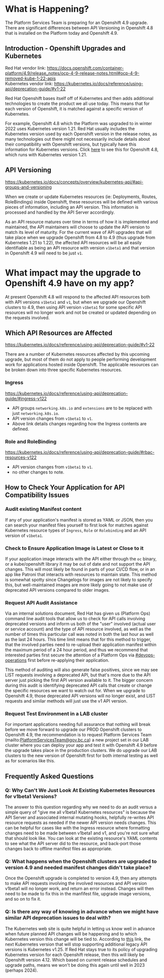 # What is Happening?

The Platform Services Team is preparing for an Openshift 4.9 upgrade. There are significant differences between API Versioning in Openshift 4.8 that is installed on the Platform today and Openshift 4.9.

## Introduction - Openshift Upgrades and Kubernetes

Red Hat vendor link: <https://docs.openshift.com/container-platform/4.9/release_notes/ocp-4-9-release-notes.html#ocp-4-9-removed-kube-1-22-apis><br>
Kubernetes vendor link: <https://kubernetes.io/docs/reference/using-api/deprecation-guide/#v1-22>

Red Hat Openshift bases itself off of Kubernetes and then adds additional technologies to create the product we all use today. This means that for each version of Openshift, it is matched against a specific version of Kubernetes.

For example, Openshift 4.8 which the Platform was upgraded to in winter 2022 uses Kubernetes version 1.21. Red Hat usually includes the Kubernetes version used by each Openshift version in the release notes, as many technologies out there might not necessarily include details about their compatibility with Openshift versions, but typically have this information for Kubernetes versions. Click [here](https://docs.openshift.com/container-platform/4.8/release_notes/ocp-4-8-release-notes.html#ocp-4-8-about-this-release) to see this for Openshift 4.8, which runs with Kubernetes version 1.21.

## API Versioning

<https://kubernetes.io/docs/concepts/overview/kubernetes-api/#api-groups-and-versioning>

When we create or update Kubernetes resources (ie: Deployments, Routes, RoleBindings) inside Openshift, these resources will be defined with various pieces of information, including an API version. This information is processed and handled by the API Server accordingly.

As an API resource matures over time in terms of how it is implemented and maintained, the API maintainers will choose to update the API version to match its level of maturity. For the current wave of API upgrades that will take place when we upgrade Openshift from 4.8 to 4.9 (thus upgrade from Kubernetes 1.21 to 1.22), the affected API resources will be all easily identifiable as being an API resource with version `v1beta1` and that version in Openshift 4.9 will need to be just `v1`.

# What impact may the upgrade to Openshift 4.9 have on my app?

At present Openshift 4.8 will respond to the affected API resources both with API versions `v1beta1` and `v1`, but when we upgrade our Openshift clusters to 4.9, then using API version `v1beta1` for some specific API resources will no longer work and not be created or updated depending on the requests involved.


## Which API Resources are Affected

<https://kubernetes.io/docs/reference/using-api/deprecation-guide/#v1-22>

There are a number of Kubernetes resources affected by this upcoming upgrade, but most of them do not apply to people performing development work for applications hosted inside Openshift. The applicable resources can be broken down into three specific Kubernetes resources.


### Ingress
<https://kubernetes.io/docs/reference/using-api/deprecation-guide/#ingress-v122>

- API groups `networking.k8s.io` and `extensions` are to be replaced with just `networking.k8s.io`.
- API version changes from `v1beta1` to `v1`.
- Above link details changes regarding how the Ingress contents are defined.

### Role and RoleBinding
<https://kubernetes.io/docs/reference/using-api/deprecation-guide/#rbac-resources-v122>

- API version changes from `v1beta1` to `v1`.
- no other changes to note.

## How to Check Your Application for API Compatibility Issues

### Audit existing Manifest content
If any of your application's manifest is stored as YAML or JSON, then you can search your manifest files yourself to first look for matches against Kubernetes resource types of `Ingress`, `Role` or `Rolebinding` and an API version of `v1beta1`.

### Check to Ensure Application Image is Latest or Close to it

If your application image interacts with the API either through the `oc` binary, or a kube/openshift library it may be out of date and not support the API changes. This will most likely be found in parts of your CI/CD flow, or in an app like Patroni that interacts with resources to maintain state. This method is somewhat spotty since Changelogs for images are not likely to specify this, but well-maintained images are more likely going to not make use of deprecated API versions compared to older images.

### Request API Audit Assistance

Via an internal solutions document, Red Hat has given us (Platform Ops) command line audit tools that allow us to check for API calls involving deprecated versions and inform us both of the "user" involved (actual user or service account) and the type of API resource involved, as well as the number of times this particular call was noted in both the last hour as well as the last 24 hours. This time limit means that for this method to trigger, that the involved parties need to re-upload their application manifest within the maximum period of a 24 hour period, and thus we recommend that interested parties first secure the attention of a Platform Ops via [#devops-operations](https://chat.developer.gov.bc.ca/channel/devops-operations) first before re-applying their application.

This method of auditing will also generate false positives, since we may see LIST requests involving a deprecated API, but that's more due to the API server just picking the first API version available to it. The bigger concern during this audit is identifying deprecated API calls that create or change the specific resources we want to watch out for. When we upgrade to Openshift 4.9, those deprecated API versions will no longer exist, and LIST requests and similar methods will just use the v1 API version.

### Request Test Environment in a LAB cluster

For important applications needing full assurance that nothing will break before we move forward to upgrade our PROD Openshift clusters to Openshift 4.9, the recommendation is to request Platform Services Team (mailto:PlatformServicesTeam@gov.bc.ca) a new project set in our LAB cluster where you can deploy your app and test it with Openshift 4.9 before the upgrade takes place in the production clusters. We do upgrade our LAB clusters to the new version of Openshift first for both internal testing as well as for scenarios like this.

## Frequently Asked Questions

### Q: Why Can't We Just Look At Existing Kubernetes Resources for v1beta1 Versions?
The answer to this question regarding why we need to do an audit versus a simple query of "give me all v1beta1 Kubernetes resources" is because the API Server and associated internal mutating hooks, helpfully re-writes API resource requests as needed if the newer API version needs changes. This can be helpful for cases like with the Ingress resource where formatting changes need to be made between v1beta1 and v1, and you're not sure what that should look like. You can look at the existing resource's YAML contents to see what the API server did to the resource, and back-port those changes back to offline manifest files as appropriate.

### Q: What happens when the Openshift clusters are upgraded to version 4.9 and needed manifest changes didn't take place?
Once the Openshift upgrade is completed to version 4.9, then any attempts to make API requests involving the involved resources and API version v1beta1 will no longer work, and return an error instead. Changes will then  need to be made to fix this in the manfifest file, upgrade image versions, and so on to fix it.


### Q: Is there any way of knowing in advance when we might have similar API deprecation issues to deal with?
The Kubernetes web site is quite helpful in letting us know well in advance when future planned API changes will be happening and to which Kubernetes version this change will be tied to. According to [this](https://kubernetes.io/docs/reference/using-api/deprecation-guide/) link, the next Kubernetes version that will stop supporting additional legacy API versions is Kubernetes v1.25. If Red Hat stays true to its policy of upgrading Kubernetes version for each Openshift release, then this will likely be Openshift version 4.12. Which based on current release schedules and upgrade paths, means we won't be doing this again until well in 2023 (perhaps 2024).

